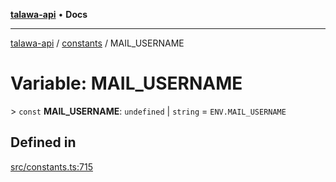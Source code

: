 [**talawa-api**](../../README.md) • **Docs**

***

[talawa-api](../../modules.md) / [constants](../README.md) / MAIL\_USERNAME

# Variable: MAIL\_USERNAME

\> `const` **MAIL\_USERNAME**: `undefined` \| `string` = `ENV.MAIL_USERNAME`

## Defined in

[src/constants.ts:715](https://github.com/PalisadoesFoundation/talawa-api/blob/2f8fb6988cd34004fbbf76550c8eef691b861a19/src/constants.ts#L715)
